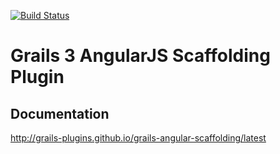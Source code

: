 [![Build Status](https://travis-ci.org/grails-plugins/grails-angular-scaffolding.svg?branch=master)](https://travis-ci.org/grails-plugins/grails-angular-scaffolding)

# Grails 3 AngularJS Scaffolding Plugin

## Documentation

http://grails-plugins.github.io/grails-angular-scaffolding/latest


